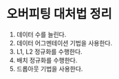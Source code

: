 # 오버피팅 대처법 정리
1. 데이터 수를 늘린다.
2. 데이터 어그멘테이션 기법을 사용한다.
3. L1, L2 정규화를 수행한다.
4. 배치 정규화를 수행한다.
5. 드롭아웃 기법을 사용한다.